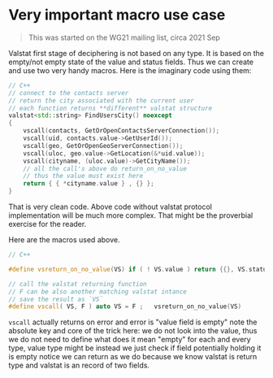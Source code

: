 # Very important macro use case

> This was started on the WG21 mailing list, circa 2021 Sep 

Valstat first stage of deciphering is not based on any type. It is based on the empty/not empty state of the value and status fields. Thus we can create and use two very handy macros.  Here is the imaginary code using them:
```cpp
// C++ 
// connect to the contacts server
// return the city associated with the current user
// each function returns **different** valstat structure
valstat<std::string> FindUsersCity() noexcept
{
	vscall(contacts, GetOrOpenContactsServerConnection());
	vscall(uid, contacts.value->GetUserId());
	vscall(geo, GetOrOpenGeoServerConnection());
	vscall(uloc, geo.value->GetLocation(&*uid.value));
	vscall(cityname, (uloc.value)->GetCityName());
	// all the call's above do return_on_no_value
	// thus the value must exist here 
	return { { *cityname.value } , {} };
}
```
That is very clean code. Above code without valstat protocol implementation will be much more complex. That might be the proverbial exercise for the reader.

Here are the macros used above. 
```cpp
// C++

#define vsreturn_on_no_value(VS) if ( ! VS.value ) return {{}, VS.status}

// call the valstat returning function
// F can be also another matching valstat intance
// save the result as `VS`
#define vscall( VS, F ) auto VS = F ;	vsreturn_on_no_value(VS)
```
`vscall` actually returns on error and error is "value field is empty"
note the absolute key and core of the trick here: we do not look into the value, thus we do not need to define what does it mean "empty" for each and every
type, value type might be instead we just check if field potentially holding it is empty notice we can return as we do because we know valstat is return type and valstat is an record of two fields.


